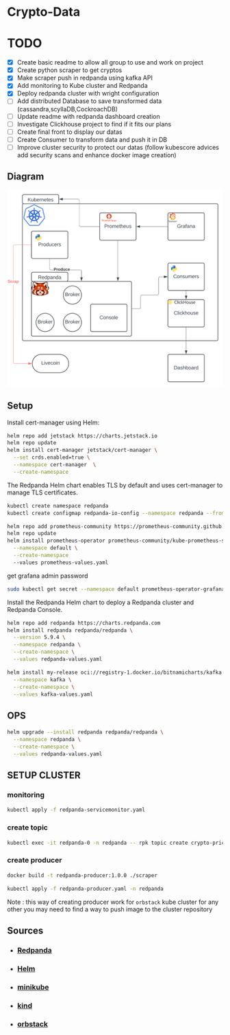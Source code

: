 # Crypto-Data

# TODO

- [x] Create basic readme to allow all group to use and work on project
- [x] Create python scraper to get cryptos
- [x] Make scraper push in redpanda using kafka API
- [x] Add monitoring to Kube cluster and Redpanda
- [x] Deploy redpanda cluster with wright configuration
- [ ] Add distributed Database to save transformed data (cassandra,scyllaDB,CockroachDB)
- [ ] Update readme with redpanda dashboard creation
- [ ] Investigate Clickhouse project to find if it fits our plans
- [ ] Create final front to display our datas
- [ ] Create Consumer to transform data and push it in DB
- [ ] Improve cluster security to protect our datas (follow kubescore advices add security scans and enhance docker image creation)

## Diagram ## 

![Diagram](./images/schema.svg)


## Setup ## 

Install cert-manager using Helm:

```bash
helm repo add jetstack https://charts.jetstack.io
helm repo update
helm install cert-manager jetstack/cert-manager \
  --set crds.enabled=true \
  --namespace cert-manager  \
  --create-namespace
```

The Redpanda Helm chart enables TLS by default and uses cert-manager to manage TLS certificates.

```bash
kubectl create namespace redpanda
kubectl create configmap redpanda-io-config --namespace redpanda --from-file=io-config.yaml

```


```bash
helm repo add prometheus-community https://prometheus-community.github.io/helm-charts
helm repo update
helm install prometheus-operator prometheus-community/kube-prometheus-stack \
  --namespace default \
  --create-namespace
  --values prometheus-values.yaml
```


get grafana admin password
```bash
sudo kubectl get secret --namespace default prometheus-operator-grafana  -o jsonpath="{.data.admin-password}" | base64 --decode ; echo
```
Install the Redpanda Helm chart to deploy a Redpanda cluster and Redpanda Console.



```bash
helm repo add redpanda https://charts.redpanda.com
helm install redpanda redpanda/redpanda \
  --version 5.9.4 \
  --namespace redpanda \
  --create-namespace \
  --values redpanda-values.yaml
```

```bash
helm install my-release oci://registry-1.docker.io/bitnamicharts/kafka \
  --namespace kafka \
  --create-namespace \
  --values kafka-values.yaml
```

## OPS ##

```bash
helm upgrade --install redpanda redpanda/redpanda \
  --namespace redpanda \
  --create-namespace \
  --values redpanda-values.yaml
```

## SETUP CLUSTER ##

### monitoring

```bash
kubectl apply -f redpanda-servicemonitor.yaml
```

### create topic 

```bash
kubectl exec -it redpanda-0 -n redpanda -- rpk topic create crypto-prices --partitions 3 -c compression.type=lz4 
```

### create producer

``` bash
docker build -t redpanda-producer:1.0.0 ./scraper  
```

``` bash
kubectl apply -f redpanda-producer.yaml -n redpanda 
```

Note : this way of creating producer work for `orbstack` kube cluster for any other you may need to find a way to push image to the cluster repository

## Sources ##

- ### [Redpanda](https://docs.redpanda.com/current/deploy/deployment-option/self-hosted/kubernetes/k-production-deployment/)
- ### [Helm](https://helm.sh/docs/)
- ### [minikube](https://minikube.sigs.k8s.io/docs/start/?arch=%2Fmacos%2Farm64%2Fstable%2Fbinary+download)
- ### [kind](https://kind.sigs.k8s.io/)
- ### [orbstack](https://orbstack.dev/download)